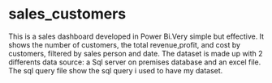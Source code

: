 # sales_customers
This is a sales dashboard developed in Power Bi.Very simple but effective.
It shows the number of customers, the total revenue,profit, and cost by customers,
filtered by sales person and date.
The dataset is made up with 2 differents data source: a Sql server on premises database and an excel file. 
The sql query file show the sql query i used to have my dataset.
